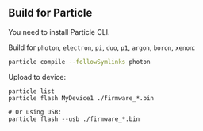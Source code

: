 ## Build for Particle

You need to install Particle CLI.

Build for `photon`, `electron`, `pi`, `duo`, `p1`, `argon`, `boron`, `xenon`:
```sh
particle compile --followSymlinks photon
```

Upload to device:
```
particle list
particle flash MyDevice1 ./firmware_*.bin

# Or using USB:
particle flash --usb ./firmware_*.bin
```


